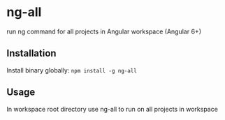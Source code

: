 # ng-all
run ng command for all projects in Angular workspace (Angular 6+)
## Installation
Install binary globally:
```npm install -g ng-all```
## Usage
In workspace root directory use ng-all <ng command> to run <ng-command> on all projects in workspace

